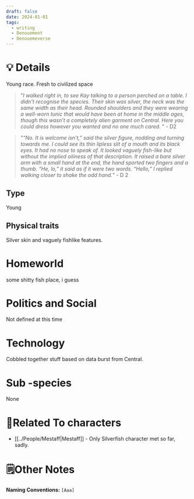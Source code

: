 ```yaml
---
draft: false
date: 2024-01-01
tags:
  - writing
  - Denouement
  - Denouemeverse
---
```

# 💡 Details
Young race. Fresh to civilized space 
> "*I walked right in, to see Kay talking to a person perched on a table. I didn’t recognise the species. Their skin was silver, the neck was the same width as their head. Rounded shoulders and they were wearing a well-worn tunic that would have been at home in the middle ages, though this wasn’t a completely alien garment on Central. Here you could dress however you wanted and no one much cared.* " - D2

> "*“No. It is welcome isn’t,” said the silver figure, nodding and turning towards me. I could see its thin lipless slit of a mouth and its black eyes. It had no nose to speak of. It looked vaguely fish-like but without the implied oiliness of that description. It raised a bare silver arm with a small hand at the end, the hand sported two fingers and a thumb. “He, lo,” it said as if it were two words. “Hello,” I replied walking closer to shake the odd hand.*" - D 2
## Type 
Young
## Physical traits
Silver skin and vaguely fishlike features.
# Homeworld 
some shitty fish place, i guess
# Politics and Social 
Not defined at this time 
# Technology
Cobbled together stuff based on data burst from Central. 
# Sub -species
None
# 👤Related To characters
- [[../People/Mestaff|Mestaff]] - Only Silverfish character met so far, sadly. 
# 🗒️Other Notes
**Naming Conventions:** ``[Aaa]``
